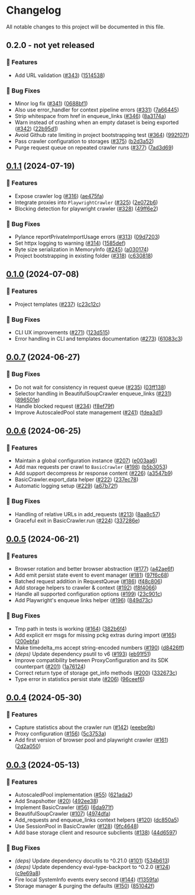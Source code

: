 # Changelog

All notable changes to this project will be documented in this file.

## 0.2.0 - **not yet released**

### 🚀 Features

- Add URL validation ([#343](https://github.com/apify/crawlee-python/issues/343)) ([1514538](https://github.com/apify/crawlee-python/commit/15145388009c85ab54dc72ea8f2d07efd78f80fd))

### 🐛 Bug Fixes

- Minor log fix ([#341](https://github.com/apify/crawlee-python/issues/341)) ([0688bf1](https://github.com/apify/crawlee-python/commit/0688bf1860534ab6b2a85dc850bf3d56507ab154))
- Also use error_handler for context pipeline errors ([#331](https://github.com/apify/crawlee-python/issues/331)) ([7a66445](https://github.com/apify/crawlee-python/commit/7a664456b45c7e429b4c90aaf1c09d5796b93e3d))
- Strip whitespace from href in enqueue_links ([#346](https://github.com/apify/crawlee-python/issues/346)) ([8a3174a](https://github.com/apify/crawlee-python/commit/8a3174aed24f9eb4f9ac415a79a58685a081cde2))
- Warn instead of crashing when an empty dataset is being exported ([#342](https://github.com/apify/crawlee-python/issues/342)) ([22b95d1](https://github.com/apify/crawlee-python/commit/22b95d1948d4acd23a010898fa6af2f491e7f514))
- Avoid Github rate limiting in project bootstrapping test ([#364](https://github.com/apify/crawlee-python/issues/364)) ([992f07f](https://github.com/apify/crawlee-python/commit/992f07f266f7b8433d99e9a179f277995f81eb17))
- Pass crawler configuration to storages ([#375](https://github.com/apify/crawlee-python/issues/375)) ([b2d3a52](https://github.com/apify/crawlee-python/commit/b2d3a52712abe21f4a4a5db4e20c80afe72c27de))
- Purge request queue on repeated crawler runs ([#377](https://github.com/apify/crawlee-python/issues/377)) ([7ad3d69](https://github.com/apify/crawlee-python/commit/7ad3d6908e153c590bff72478af7ee3239a249bc))

## [0.1.1](https://github.com/apify/crawlee-python/releases/tag/v0.1.1) (2024-07-19)

### 🚀 Features

- Expose crawler log ([#316](https://github.com/apify/crawlee-python/issues/316)) ([ae475fa](https://github.com/apify/crawlee-python/commit/ae475fa450c4fe053620d7b7eb475f3d58804674))
- Integrate proxies into `PlaywrightCrawler` ([#325](https://github.com/apify/crawlee-python/issues/325)) ([2e072b6](https://github.com/apify/crawlee-python/commit/2e072b6ad7d5d82d96a7b489cafb87e7bfaf6e83))
- Blocking detection for playwright crawler ([#328](https://github.com/apify/crawlee-python/issues/328)) ([49ff6e2](https://github.com/apify/crawlee-python/commit/49ff6e25c12a97550eee718d64bb4130f9990189))

### 🐛 Bug Fixes

- Pylance reportPrivateImportUsage errors ([#313](https://github.com/apify/crawlee-python/issues/313)) ([09d7203](https://github.com/apify/crawlee-python/commit/09d72034d5db8c47f461111ec093761935a3e2ef))
- Set httpx logging to warning ([#314](https://github.com/apify/crawlee-python/issues/314)) ([1585def](https://github.com/apify/crawlee-python/commit/1585defffb2c0c844fab39bbc0e0b793d6169cbf))
- Byte size serialization in MemoryInfo ([#245](https://github.com/apify/crawlee-python/issues/245)) ([a030174](https://github.com/apify/crawlee-python/commit/a0301746c2df076d281708344fb906e1c42e0790))
- Project bootstrapping in existing folder ([#318](https://github.com/apify/crawlee-python/issues/318)) ([c630818](https://github.com/apify/crawlee-python/commit/c630818538e0c37217ab73f6c6da05505ed8b364))

## [0.1.0](https://github.com/apify/crawlee-python/releases/tag/v0.1.0) (2024-07-08)

### 🚀 Features

- Project templates ([#237](https://github.com/apify/crawlee-python/issues/237)) ([c23c12c](https://github.com/apify/crawlee-python/commit/c23c12c66688f825f74deb39702f07cc6c6bbc46))

### 🐛 Bug Fixes

- CLI UX improvements ([#271](https://github.com/apify/crawlee-python/issues/271)) ([123d515](https://github.com/apify/crawlee-python/commit/123d515b224c663577bfe0fab387d0aa11e5e4d4))
- Error handling in CLI and templates documentation ([#273](https://github.com/apify/crawlee-python/issues/273)) ([61083c3](https://github.com/apify/crawlee-python/commit/61083c33434d431a118538f15bfa9a68c312ab03))

## [0.0.7](https://github.com/apify/crawlee-python/releases/tag/v0.0.7) (2024-06-27)

### 🐛 Bug Fixes

- Do not wait for consistency in request queue ([#235](https://github.com/apify/crawlee-python/issues/235)) ([03ff138](https://github.com/apify/crawlee-python/commit/03ff138aadaf8e915abc7fafb854fe12947b9696))
- Selector handling in BeautifulSoupCrawler enqueue_links ([#231](https://github.com/apify/crawlee-python/issues/231)) ([896501e](https://github.com/apify/crawlee-python/commit/896501edb44f801409fec95cb3e5f2bcfcb4188d))
- Handle blocked request ([#234](https://github.com/apify/crawlee-python/issues/234)) ([f8ef79f](https://github.com/apify/crawlee-python/commit/f8ef79ffcb7410713182af716d37dbbaad66fdbc))
- Improve AutoscaledPool state management ([#241](https://github.com/apify/crawlee-python/issues/241)) ([fdea3d1](https://github.com/apify/crawlee-python/commit/fdea3d16b13afe70039d864de861486c760aa0ba))

## [0.0.6](https://github.com/apify/crawlee-python/releases/tag/v0.0.6) (2024-06-25)

### 🚀 Features

- Maintain a global configuration instance ([#207](https://github.com/apify/crawlee-python/issues/207)) ([e003aa6](https://github.com/apify/crawlee-python/commit/e003aa63d859bec8199d0c890b5c9604f163ccd3))
- Add max requests per crawl to `BasicCrawler` ([#198](https://github.com/apify/crawlee-python/issues/198)) ([b5b3053](https://github.com/apify/crawlee-python/commit/b5b3053f43381601274e4034d07b4bf41720c7c2))
- Add support decompress *br* response content ([#226](https://github.com/apify/crawlee-python/issues/226)) ([a3547b9](https://github.com/apify/crawlee-python/commit/a3547b9c882dc5333a4fcd1223687ef85e79138d))
- BasicCrawler.export_data helper ([#222](https://github.com/apify/crawlee-python/issues/222)) ([237ec78](https://github.com/apify/crawlee-python/commit/237ec789b7dccc17cc57ef47ec56bcf73c6ca006))
- Automatic logging setup ([#229](https://github.com/apify/crawlee-python/issues/229)) ([a67b72f](https://github.com/apify/crawlee-python/commit/a67b72faacd75674071bae496d59e1c60636350c))

### 🐛 Bug Fixes

- Handling of relative URLs in add_requests ([#213](https://github.com/apify/crawlee-python/issues/213)) ([8aa8c57](https://github.com/apify/crawlee-python/commit/8aa8c57f44149caa0e01950a5d773726f261699a))
- Graceful exit in BasicCrawler.run ([#224](https://github.com/apify/crawlee-python/issues/224)) ([337286e](https://github.com/apify/crawlee-python/commit/337286e1b721cf61f57bc0ff3ead08df1f4f5448))

## [0.0.5](https://github.com/apify/crawlee-python/releases/tag/v0.0.5) (2024-06-21)

### 🚀 Features

- Browser rotation and better browser abstraction ([#177](https://github.com/apify/crawlee-python/issues/177)) ([a42ae6f](https://github.com/apify/crawlee-python/commit/a42ae6f53c5e24678f04011c3684290b68684016))
- Add emit persist state event to event manager ([#181](https://github.com/apify/crawlee-python/issues/181)) ([97f6c68](https://github.com/apify/crawlee-python/commit/97f6c68275b65f76c62b6d16d94354fc7f00d336))
- Batched request addition in RequestQueue ([#186](https://github.com/apify/crawlee-python/issues/186)) ([f48c806](https://github.com/apify/crawlee-python/commit/f48c8068fe16ce3dd4c46fc248733346c0621411))
- Add storage helpers to crawler & context ([#192](https://github.com/apify/crawlee-python/issues/192)) ([f8f4066](https://github.com/apify/crawlee-python/commit/f8f4066d8b32d6e7dc0d999a5aa8db75f99b43b8))
- Handle all supported configuration options ([#199](https://github.com/apify/crawlee-python/issues/199)) ([23c901c](https://github.com/apify/crawlee-python/commit/23c901cd68cf14b4041ee03568622ee32822e94b))
- Add Playwright's enqueue links helper ([#196](https://github.com/apify/crawlee-python/issues/196)) ([849d73c](https://github.com/apify/crawlee-python/commit/849d73cc7d137171b98f9f2ab85374e8beec0dad))

### 🐛 Bug Fixes

- Tmp path in tests is working ([#164](https://github.com/apify/crawlee-python/issues/164)) ([382b6f4](https://github.com/apify/crawlee-python/commit/382b6f48174bdac3931cc379eaf770ab06f826dc))
- Add explicit err msgs for missing pckg extras during import ([#165](https://github.com/apify/crawlee-python/issues/165)) ([200ebfa](https://github.com/apify/crawlee-python/commit/200ebfa63d6e20e17c8ca29544ef7229ed0df308))
- Make timedelta_ms accept string-encoded numbers ([#190](https://github.com/apify/crawlee-python/issues/190)) ([d8426ff](https://github.com/apify/crawlee-python/commit/d8426ff41e36f701af459ad17552fee39637674d))
- *(deps)* Update dependency psutil to v6 ([#193](https://github.com/apify/crawlee-python/issues/193)) ([eb91f51](https://github.com/apify/crawlee-python/commit/eb91f51e19da406e3f9293e5336c1f85fc7885a4))
- Improve compatibility between ProxyConfiguration and its SDK counterpart ([#201](https://github.com/apify/crawlee-python/issues/201)) ([1a76124](https://github.com/apify/crawlee-python/commit/1a76124080d561e0153a4dda0bdb0d9863c3aab6))
- Correct return type of storage get_info methods ([#200](https://github.com/apify/crawlee-python/issues/200)) ([332673c](https://github.com/apify/crawlee-python/commit/332673c4fb519b80846df7fb8cd8bb521538a8a4))
- Type error in statistics persist state ([#206](https://github.com/apify/crawlee-python/issues/206)) ([96ceef6](https://github.com/apify/crawlee-python/commit/96ceef697769cd57bd1a50b6615cf1e70549bd2d))

## [0.0.4](https://github.com/apify/crawlee-python/releases/tag/v0.0.4) (2024-05-30)

### 🚀 Features

- Capture statistics about the crawler run ([#142](https://github.com/apify/crawlee-python/issues/142)) ([eeebe9b](https://github.com/apify/crawlee-python/commit/eeebe9b1e24338d68a0a55228bbfc717f4d9d295))
- Proxy configuration ([#156](https://github.com/apify/crawlee-python/issues/156)) ([5c3753a](https://github.com/apify/crawlee-python/commit/5c3753a5527b1d01f7260b9e4c566e43f956a5e8))
- Add first version of browser pool and playwright crawler ([#161](https://github.com/apify/crawlee-python/issues/161)) ([2d2a050](https://github.com/apify/crawlee-python/commit/2d2a0505b1c2b1529a8835163ca97d1ec2a6e44a))

## [0.0.3](https://github.com/apify/crawlee-python/releases/tag/v0.0.3) (2024-05-13)

### 🚀 Features

- AutoscaledPool implementation ([#55](https://github.com/apify/crawlee-python/issues/55)) ([621ada2](https://github.com/apify/crawlee-python/commit/621ada2bd1ba4e2346fb948dc02686e2b37e3856))
- Add Snapshotter ([#20](https://github.com/apify/crawlee-python/issues/20)) ([492ee38](https://github.com/apify/crawlee-python/commit/492ee38c893b8f54e9583dd492576c5106e29881))
- Implement BasicCrawler ([#56](https://github.com/apify/crawlee-python/issues/56)) ([6da971f](https://github.com/apify/crawlee-python/commit/6da971fcddbf8b6795346c88e295dada28e7b1d3))
- BeautifulSoupCrawler ([#107](https://github.com/apify/crawlee-python/issues/107)) ([4974dfa](https://github.com/apify/crawlee-python/commit/4974dfa20c7911ee073438fd388e60ba4b2c07db))
- Add_requests and enqueue_links context helpers ([#120](https://github.com/apify/crawlee-python/issues/120)) ([dc850a5](https://github.com/apify/crawlee-python/commit/dc850a5778b105ff09e19eaecbb0a12d94798a62))
- Use SessionPool in BasicCrawler ([#128](https://github.com/apify/crawlee-python/issues/128)) ([9fc4648](https://github.com/apify/crawlee-python/commit/9fc464837e596b3b5a7cd818b6d617550e249352))
- Add base storage client and resource subclients ([#138](https://github.com/apify/crawlee-python/issues/138)) ([44d6597](https://github.com/apify/crawlee-python/commit/44d65974e4837576918069d7e63f8b804964971a))

### 🐛 Bug Fixes

- *(deps)* Update dependency docutils to ^0.21.0 ([#101](https://github.com/apify/crawlee-python/issues/101)) ([534b613](https://github.com/apify/crawlee-python/commit/534b613f7cdfe7adf38b548ee48537db3167d1ec))
- *(deps)* Update dependency eval-type-backport to ^0.2.0 ([#124](https://github.com/apify/crawlee-python/issues/124)) ([c9e69a8](https://github.com/apify/crawlee-python/commit/c9e69a8534f4d82d9a6314947d76a86bcb744607))
- Fire local SystemInfo events every second ([#144](https://github.com/apify/crawlee-python/issues/144)) ([f1359fa](https://github.com/apify/crawlee-python/commit/f1359fa7eea23f8153ad711287c073e45d498401))
- Storage manager & purging the defaults ([#150](https://github.com/apify/crawlee-python/issues/150)) ([851042f](https://github.com/apify/crawlee-python/commit/851042f25ad07e25651768e476f098ef0ed21914))

<!-- generated by git-cliff -->
